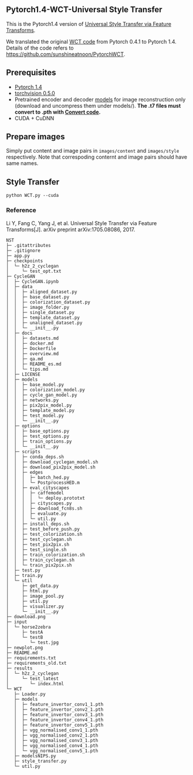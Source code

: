 ## Pytorch1.4-WCT-Universal Style Transfer
This is the Pytorch1.4 version of [Universal Style Transfer via Feature Transforms](https://arxiv.org/pdf/1705.08086.pdf).

We translated the original [WCT code](https://github.com/sunshineatnoon/PytorchWCT) from Pytorch 0.4.1 to Pytorch 1.4. Details of the code refers to https://github.com/sunshineatnoon/PytorchWCT.

## Prerequisites
- [Pytorch 1.4](http://pytorch.org/)
- [torchvision 0.5.0](https://github.com/pytorch/vision)
- Pretrained encoder and decoder [models](https://drive.google.com/file/d/1M5KBPfqrIUZqrBZf78CIxLrMUT4lD4t9/view?usp=sharing) for image reconstruction only (download and uncompress them under models/). **The .t7 files must convert to .pth with [Convert code](https://github.com/clcarwin/convert_torch_to_pytorch).**
- CUDA + CuDNN

## Prepare images
Simply put content and image pairs in `images/content` and `images/style` respectively. Note that correspoding conternt and image pairs should have same names.


## Style Transfer

```
python WCT.py --cuda
```
### Reference
Li Y, Fang C, Yang J, et al. Universal Style Transfer via Feature Transforms[J]. arXiv preprint arXiv:1705.08086, 2017.

```
NST
├─ .gitattributes
├─ .gitignore
├─ app.py
├─ checkpoints
│  └─ h2z_2_cyclegan
│     └─ test_opt.txt
├─ CycleGAN
│  ├─ CycleGAN.ipynb
│  ├─ data
│  │  ├─ aligned_dataset.py
│  │  ├─ base_dataset.py
│  │  ├─ colorization_dataset.py
│  │  ├─ image_folder.py
│  │  ├─ single_dataset.py
│  │  ├─ template_dataset.py
│  │  ├─ unaligned_dataset.py
│  │  └─ __init__.py
│  ├─ docs
│  │  ├─ datasets.md
│  │  ├─ docker.md
│  │  ├─ Dockerfile
│  │  ├─ overview.md
│  │  ├─ qa.md
│  │  ├─ README_es.md
│  │  └─ tips.md
│  ├─ LICENSE
│  ├─ models
│  │  ├─ base_model.py
│  │  ├─ colorization_model.py
│  │  ├─ cycle_gan_model.py
│  │  ├─ networks.py
│  │  ├─ pix2pix_model.py
│  │  ├─ template_model.py
│  │  ├─ test_model.py
│  │  └─ __init__.py
│  ├─ options
│  │  ├─ base_options.py
│  │  ├─ test_options.py
│  │  ├─ train_options.py
│  │  └─ __init__.py
│  ├─ scripts
│  │  ├─ conda_deps.sh
│  │  ├─ download_cyclegan_model.sh
│  │  ├─ download_pix2pix_model.sh
│  │  ├─ edges
│  │  │  ├─ batch_hed.py
│  │  │  └─ PostprocessHED.m
│  │  ├─ eval_cityscapes
│  │  │  ├─ caffemodel
│  │  │  │  └─ deploy.prototxt
│  │  │  ├─ cityscapes.py
│  │  │  ├─ download_fcn8s.sh
│  │  │  ├─ evaluate.py
│  │  │  └─ util.py
│  │  ├─ install_deps.sh
│  │  ├─ test_before_push.py
│  │  ├─ test_colorization.sh
│  │  ├─ test_cyclegan.sh
│  │  ├─ test_pix2pix.sh
│  │  ├─ test_single.sh
│  │  ├─ train_colorization.sh
│  │  ├─ train_cyclegan.sh
│  │  └─ train_pix2pix.sh
│  ├─ test.py
│  ├─ train.py
│  └─ util
│     ├─ get_data.py
│     ├─ html.py
│     ├─ image_pool.py
│     ├─ util.py
│     ├─ visualizer.py
│     └─ __init__.py
├─ download.png
├─ input
│  └─ horse2zebra
│     ├─ testA
│     └─ testB
│        └─ test.jpg
├─ newplot.png
├─ README.md
├─ requirements.txt
├─ requirements_old.txt
├─ results
│  └─ h2z_2_cyclegan
│     └─ test_latest
│        └─ index.html
└─ WCT
   ├─ Loader.py
   ├─ models
   │  ├─ feature_invertor_conv1_1.pth
   │  ├─ feature_invertor_conv2_1.pth
   │  ├─ feature_invertor_conv3_1.pth
   │  ├─ feature_invertor_conv4_1.pth
   │  ├─ feature_invertor_conv5_1.pth
   │  ├─ vgg_normalised_conv1_1.pth
   │  ├─ vgg_normalised_conv2_1.pth
   │  ├─ vgg_normalised_conv3_1.pth
   │  ├─ vgg_normalised_conv4_1.pth
   │  └─ vgg_normalised_conv5_1.pth
   ├─ modelsNIPS.py
   ├─ style_transfer.py
   └─ util.py

